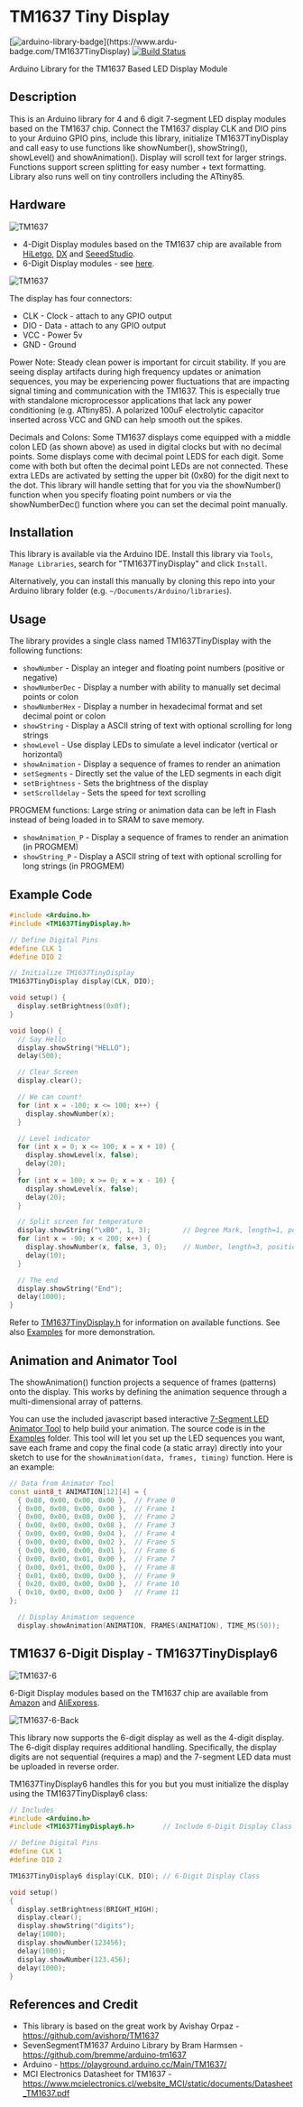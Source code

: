 # TM1637 Tiny Display # 
[![arduino-library-badge](https://www.ardu-badge.com/badge/TM1637TinyDisplay.svg?)](https://www.ardu-badge.com/TM1637TinyDisplay)
[![Build Status](https://travis-ci.org/jasonacox/TM1637TinyDisplay.svg?branch=master)](https://travis-ci.org/github/jasonacox/TM1637TinyDisplay)

Arduino Library for the TM1637 Based LED Display Module

## Description
This is an Arduino library for 4 and 6 digit 7-segment LED display modules based on the TM1637 chip.
Connect the TM1637 display CLK and DIO pins to your Arduino GPIO pins, include this library, initialize TM1637TinyDisplay and call easy to use functions like showNumber(), showString(), showLevel() and showAnimation(). Display will scroll text for larger strings. Functions support screen splitting for easy number + text formatting. Library also runs well on tiny controllers including the ATtiny85.

## Hardware 
![TM1637](examples/tm1637.png)

* 4-Digit Display modules based on the TM1637 chip are available from [HiLetgo](https://www.amazon.com/gp/product/B01DKISMXK/ref=ppx_yo_dt_b_search_asin_title?ie=UTF8&psc=1), [DX](https://dx.com/p/0-36-led-4-digit-display-module-for-arduino-black-blue-works-with-official-arduino-boards-254978) and [SeeedStudio](https://www.digikey.com/products/en?keywords=tm1637).
* 6-Digit Display modules - see [here](https://github.com/jasonacox/TM1637TinyDisplay#tm1637-6-digit-display---tm1637tinydisplay6).

![TM1637](examples/tm1637back.png)

The display has four connectors:
* CLK - Clock - attach to any GPIO output 
* DIO - Data  - attach to any GPIO output 
* VCC - Power 5v
* GND - Ground

Power Note: Steady clean power is important for circuit stability. If you are seeing display artifacts during high frequency updates or animation sequences, you may be experiencing power fluctuations that are impacting signal timing and communication with the TM1637. This is especially true with standalone microprocessor applications that lack any power conditioning (e.g. ATtiny85). A polarized 100uF electrolytic capacitor inserted across VCC and GND can help smooth out the spikes.

Decimals and Colons: Some TM1637 displays come equipped with a middle colon LED (as shown above) as used in digital clocks but with no decimal points. Some displays come with decimal point LEDS for each digit. Some come with both but often the decimal point LEDs are not connected. These extra LEDs are activated by setting the upper bit (0x80) for the digit next to the dot. This library will handle setting that for you via the showNumber() function when you specify floating point numbers or via the showNumberDec() function where you can set the decimal point manually.

## Installation
This library is available via the Arduino IDE.  Install this library via `Tools`, `Manage Libraries`, search for "TM1637TinyDisplay" and click `Install`.

Alternatively, you can install this manually by cloning this repo into your Arduino library folder (e.g. `~/Documents/Arduino/libraries`).  

## Usage
The library provides a single class named TM1637TinyDisplay with the following functions:

* `showNumber` - Display an integer and floating point numbers (positive or negative)
* `showNumberDec` - Display a number with ability to manually set decimal points or colon
* `showNumberHex` - Display a number in hexadecimal format and set decimal point or colon
* `showString` - Display a ASCII string of text with optional scrolling for long strings
* `showLevel` - Use display LEDs to simulate a level indicator (vertical or horizontal)  
* `showAnimation` - Display a sequence of frames to render an animation
* `setSegments` - Directly set the value of the LED segments in each digit
* `setBrightness` - Sets the brightness of the display
* `setScrolldelay` - Sets the speed for text scrolling

PROGMEM functions: Large string or animation data can be left in Flash instead of being loaded in to SRAM to save memory. 

* `showAnimation_P` - Display a sequence of frames to render an animation (in PROGMEM)
* `showString_P` - Display a ASCII string of text with optional scrolling for long strings (in PROGMEM)

## Example Code
```cpp
#include <Arduino.h>
#include <TM1637TinyDisplay.h>

// Define Digital Pins
#define CLK 1
#define DIO 2

// Initialize TM1637TinyDisplay
TM1637TinyDisplay display(CLK, DIO);

void setup() {
  display.setBrightness(0x0f);
}

void loop() {
  // Say Hello
  display.showString("HELLO");
  delay(500);

  // Clear Screen
  display.clear();

  // We can count!
  for (int x = -100; x <= 100; x++) {
    display.showNumber(x);
  }

  // Level indicator
  for (int x = 0; x <= 100; x = x + 10) {
    display.showLevel(x, false);
    delay(20);
  }
  for (int x = 100; x >= 0; x = x - 10) {
    display.showLevel(x, false);
    delay(20);
  }

  // Split screen for temperature
  display.showString("\xB0", 1, 3);        // Degree Mark, length=1, position=3 (right)
  for (int x = -90; x < 200; x++) {
    display.showNumber(x, false, 3, 0);    // Number, length=3, position=0 (left)
    delay(10);
  }

  // The end
  display.showString("End");
  delay(1000);
}
```

Refer to [TM1637TinyDisplay.h](TM1637TinyDisplay.h) for information on available functions. See also [Examples](examples) for more demonstration.

## Animation and Animator Tool
The showAnimation() function projects a sequence of frames (patterns) onto the display.  This works by defining the animation sequence through a multi-dimensional array of patterns.  

You can use the included javascript based interactive [7-Segment LED Animator Tool](https://jasonacox.github.io/TM1637TinyDisplay/examples/7-segment-animator.html) to help build your animation. The source code is in the [Examples](examples) folder.  This tool will let you set up the LED sequences you want, save each frame and copy the final code (a static array) directly into your sketch to use for the `showAnimation(data, frames, timing)` function.  Here is an example:

```cpp
// Data from Animator Tool
const uint8_t ANIMATION[12][4] = {
  { 0x08, 0x00, 0x00, 0x00 },  // Frame 0
  { 0x00, 0x08, 0x00, 0x00 },  // Frame 1
  { 0x00, 0x00, 0x08, 0x00 },  // Frame 2
  { 0x00, 0x00, 0x00, 0x08 },  // Frame 3
  { 0x00, 0x00, 0x00, 0x04 },  // Frame 4
  { 0x00, 0x00, 0x00, 0x02 },  // Frame 5
  { 0x00, 0x00, 0x00, 0x01 },  // Frame 6
  { 0x00, 0x00, 0x01, 0x00 },  // Frame 7
  { 0x00, 0x01, 0x00, 0x00 },  // Frame 8
  { 0x01, 0x00, 0x00, 0x00 },  // Frame 9
  { 0x20, 0x00, 0x00, 0x00 },  // Frame 10
  { 0x10, 0x00, 0x00, 0x00 }   // Frame 11
};

  // Display Animation sequence
  display.showAnimation(ANIMATION, FRAMES(ANIMATION), TIME_MS(50));

```
## TM1637 6-Digit Display - TM1637TinyDisplay6

![TM1637-6](examples/tm1637-6.png)

6-Digit Display modules based on the TM1637 chip are available from [Amazon](https://smile.amazon.com/diymore-Display-Digital-Decimal-Segments/dp/B08G4BYR2B/ref=sr_1_2?crid=2ZNMBUFWRVDIL&dchild=1&keywords=tm1637%2B6%2Bdigit&qid=1617163070&sprefix=tm1637%2B%2Caps%2C218&sr=8-2&th=1) and [AliExpress](https://www.aliexpress.com/item/1005002060120661.html?spm=a2g0s.9042311.0.0.47454c4dYpnXsR). 

![TM1637-6-Back](examples/tm1637-6-back.png)

This library now supports the 6-digit display as well as the 4-digit display.  The 6-digit display requires additional handling.  Specifically, the display digits are not sequential (requires a map) and the 7-segment LED data must be uploaded in reverse order.  

TM1637TinyDisplay6 handles this for you but you must initialize the display using the TM1637TinyDisplay6 class:

```cpp
// Includes
#include <Arduino.h>
#include <TM1637TinyDisplay6.h>       // Include 6-Digit Display Class Header

// Define Digital Pins
#define CLK 1
#define DIO 2

TM1637TinyDisplay6 display(CLK, DIO); // 6-Digit Display Class

void setup()
{
  display.setBrightness(BRIGHT_HIGH);
  display.clear();
  display.showString("digits");
  delay(1000);
  display.showNumber(123456);
  delay(1000);
  display.showNumber(123.456);
  delay(1000);
}
```

## References and Credit
* This library is based on the great work by Avishay Orpaz - https://github.com/avishorp/TM1637
* SevenSegmentTM1637 Arduino Library by Bram Harmsen - https://github.com/bremme/arduino-tm1637 
* Arduino - https://playground.arduino.cc/Main/TM1637/
* MCI Electronics Datasheet for TM1637 - https://www.mcielectronics.cl/website_MCI/static/documents/Datasheet_TM1637.pdf

